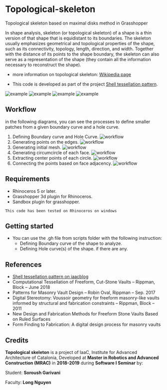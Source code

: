 # Topological-skeleton
Topological skeleton based on maximal disks method in Grasshopper

In shape analysis, skeleton (or topological skeleton) of a shape is a thin version of that shape that is equidistant to its boundaries. The skeleton usually emphasizes geometrical and topological properties of the shape, such as its connectivity, topology, length, direction, and width. Together with the distance of its points to the shape boundary, the skeleton can also serve as a representation of the shape (they contain all the information necessary to reconstruct the shape).

- more information on topological skeleton: [Wikipedia page](https://en.wikipedia.org/wiki/Topological_skeleton)

- This code is developed as part of the project [Shell tessellation pattern](http://www.iaacblog.com/programs/shell-tessellation-patterns/).

![example](doc/examples/0.jpg)
![example](doc/examples/1.jpg)
![example](doc/examples/2.jpg)
![example](doc/examples/3.jpg)

## Workflow
in the following diagrams, you can see the processes to define smaller patches from a given boundary curve and a hole curve.
1. Defining Boundary curve and Hole Curve.
![workflow](doc/workflow/00.jpg)
2. Generating points on the edges.
![workflow](doc/workflow/01.jpg)
3. Generating initial mesh.
![workflow](doc/workflow/02.jpg)
4. Generating circumcircle of each face.
![workflow](doc/workflow/03.jpg)
5. Extracting center points of each circle.
![workflow](doc/workflow/04.jpg)
6. Connecting the points based on face adjacency.
![workflow](doc/workflow/05.jpg)

## Requirements
* Rhinoceros 5 or later.
* Grasshopper 3d plugin for Rhinoceros.
* Sandbox plugin for grasshopper.

`This code has been tested on Rhinoceros on windows`

## Getting started
- You can use the .gh file from scripts folder with the following instruction:
  - Defining Boundary curve of the shape to analyze.
  - Defining Hole curve(s) of the shape. if there are any.


## References
- [Shell tessellation pattern on iaacblog](http://www.iaacblog.com/programs/shell-tessellation-patterns/)
- Computational Tessellation of Freeform, Cut-Stone Vaults – Rippman, Block – June 2018
- Patterns for Masonry Vault Design – Robin Oval, Rippman – Sep. 2017
- Digital Stereotomy: Voussoir geometry for freeform masonry-like vaults informed by structural and fabrication constraints – Rippman, Block – 2011
- New Design and Fabrication Methods for Freeform Stone Vaults Based on Ruled Surfaces
- Form Finding to Fabrication: A digital design process for masonry vaults


## Credits
__Topological skeleton__ is a project of IaaC, Institute for Advanced Architecture of Catalonia, Developed at __Master in Robotics and Advanced Construction (MRAC)__ in __2018-2019__ during __Software I Seminar__ by:

Student: __Soroush Garivani__

Faculty: __Long Nguyen__
